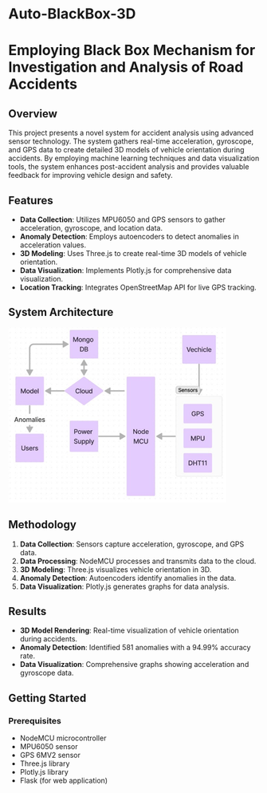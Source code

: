 # Auto-BlackBox-3D

# Employing Black Box Mechanism for Investigation and Analysis of Road Accidents

## Overview
This project presents a novel system for accident analysis using advanced sensor technology. The system gathers real-time acceleration, gyroscope, and GPS data to create detailed 3D models of vehicle orientation during accidents. By employing machine learning techniques and data visualization tools, the system enhances post-accident analysis and provides valuable feedback for improving vehicle design and safety.

## Features
- **Data Collection**: Utilizes MPU6050 and GPS sensors to gather acceleration, gyroscope, and location data.
- **Anomaly Detection**: Employs autoencoders to detect anomalies in acceleration values.
- **3D Modeling**: Uses Three.js to create real-time 3D models of vehicle orientation.
- **Data Visualization**: Implements Plotly.js for comprehensive data visualization.
- **Location Tracking**: Integrates OpenStreetMap API for live GPS tracking.

## System Architecture
![System Architecture](images/system-architecture.png)

## Methodology
1. **Data Collection**: Sensors capture acceleration, gyroscope, and GPS data.
2. **Data Processing**: NodeMCU processes and transmits data to the cloud.
3. **3D Modeling**: Three.js visualizes vehicle orientation in 3D.
4. **Anomaly Detection**: Autoencoders identify anomalies in the data.
5. **Data Visualization**: Plotly.js generates graphs for data analysis.

## Results
- **3D Model Rendering**: Real-time visualization of vehicle orientation during accidents.
- **Anomaly Detection**: Identified 581 anomalies with a 94.99% accuracy rate.
- **Data Visualization**: Comprehensive graphs showing acceleration and gyroscope data.

## Getting Started
### Prerequisites
- NodeMCU microcontroller
- MPU6050 sensor
- GPS 6MV2 sensor
- Three.js library
- Plotly.js library
- Flask (for web application)
